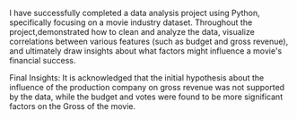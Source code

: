I have successfully completed a data analysis project using Python, specifically focusing on a movie industry dataset. 
Throughout the project,demonstrated how to clean and analyze the data, visualize correlations between various features (such as budget and gross revenue),
and ultimately draw insights about what factors might influence a movie's financial success.

Final Insights: It is acknowledged that the initial hypothesis about the influence of the production company on gross revenue was not supported by the data, 
while the budget and votes were found to be more significant factors on the Gross of the movie.
